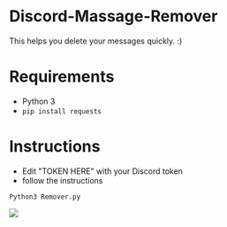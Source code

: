 # Discord-Massage-Remover
This helps you delete your messages quickly. :)

# Requirements
- Python 3
- `pip install requests`

# Instructions
- Edit "TOKEN HERE" with your Discord token
- follow the instructions
```
Python3 Remover.py
```


<img src="https://i.imgur.com/ARSmwsr.png"/>
